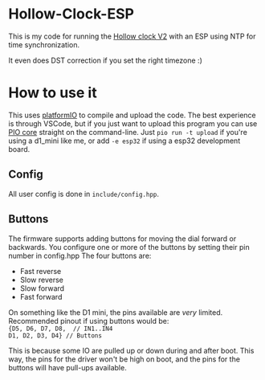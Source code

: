 ﻿# Hollow-Clock-ESP

This is my code for running the [Hollow clock V2](https://www.thingiverse.com/thing:4761858)
with an ESP using NTP for time synchronization.

It even does DST correction if you set the right timezone :)


# How to use it
This uses [platformIO](https://platformio.org/platformio-ide) to compile and upload the code. 
The best experience is through VSCode, but if you just want to upload this program you can use [PIO
core](https://docs.platformio.org/en/latest/core/installation.html#installer-script)
straight on the command-line. 
Just `pio run -t upload` if you're using a d1_mini like me, or add `-e esp32` if
using a esp32 development board.

## Config
All user config is done in `include/config.hpp`.

## Buttons
The firmware supports adding buttons for moving the dial forward or backwards.
You configure one or more of the buttons by setting their pin number in config.hpp
The four buttons are:
- Fast reverse
- Slow reverse
- Slow forward
- Fast forward

On something like the D1 mini, the pins available are *very* limited.
Recommended pinout if using buttons would be:  
`{D5, D6, D7, D8,  // IN1..IN4 `  
`D1, D2, D3, D4} // Buttons`  

This is because some IO are pulled up or down during and after boot. This way, the pins for the driver won't be high on boot, and the pins for the buttons will have pull-ups available. 
